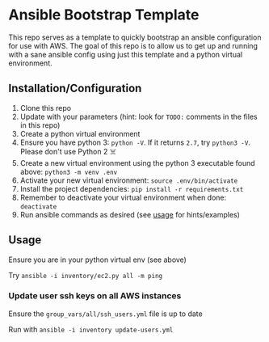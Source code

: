 # Ansible Bootstrap Template

This repo serves as a template to quickly bootstrap an ansible configuration for use with AWS. The goal of this repo is to allow us to get up and running with a sane ansible config using just this template and a python virtual environment.

## Installation/Configuration

1. Clone this repo
1. Update with your parameters (hint: look for `TODO:` comments in the files in this repo)
1. Create a python virtual environment
  1. Ensure you have python 3: `python -V`. If it returns `2.7`, try `python3 -V`. Please don't use Python 2 ☠️
  1. Create a new virtual environment using the python 3 executable found above: `python3 -m venv .env`
  1. Activate your new virtual environment: `source .env/bin/activate`
  1. Install the project dependencies: `pip install -r requirements.txt`
  1. Remember to deactivate your virtual environment when done: `deactivate`
1. Run ansible commands as desired (see [usage](#usage) for hints/examples)

## Usage

Ensure you are in your python virtual env (see above)

Try `ansible -i inventory/ec2.py all -m ping`

### Update user ssh keys on all AWS instances

Ensure the `group_vars/all/ssh_users.yml` file is up to date

Run with `ansible -i inventory update-users.yml`
